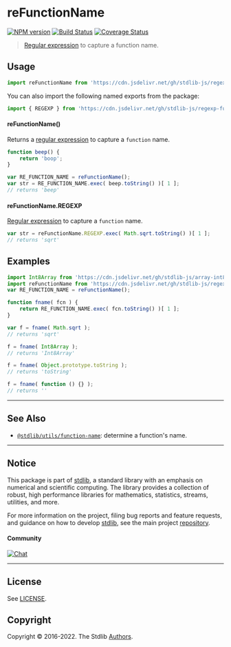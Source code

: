 <!--

@license Apache-2.0

Copyright (c) 2018 The Stdlib Authors.

Licensed under the Apache License, Version 2.0 (the "License");
you may not use this file except in compliance with the License.
You may obtain a copy of the License at

   http://www.apache.org/licenses/LICENSE-2.0

Unless required by applicable law or agreed to in writing, software
distributed under the License is distributed on an "AS IS" BASIS,
WITHOUT WARRANTIES OR CONDITIONS OF ANY KIND, either express or implied.
See the License for the specific language governing permissions and
limitations under the License.

-->

# reFunctionName

[![NPM version][npm-image]][npm-url] [![Build Status][test-image]][test-url] [![Coverage Status][coverage-image]][coverage-url] <!-- [![dependencies][dependencies-image]][dependencies-url] -->

> [Regular expression][regexp] to capture a function name.



<section class="usage">

## Usage

```javascript
import reFunctionName from 'https://cdn.jsdelivr.net/gh/stdlib-js/regexp-function-name@deno/mod.js';
```

You can also import the following named exports from the package:

```javascript
import { REGEXP } from 'https://cdn.jsdelivr.net/gh/stdlib-js/regexp-function-name@deno/mod.js';
```

#### reFunctionName()

Returns a [regular expression][regexp] to capture a `function` name.

```javascript
function beep() {
    return 'boop';
}

var RE_FUNCTION_NAME = reFunctionName();
var str = RE_FUNCTION_NAME.exec( beep.toString() )[ 1 ];
// returns 'beep'
```

#### reFunctionName.REGEXP

[Regular expression][regexp] to capture a `function` name.

<!-- eslint-disable stdlib/no-builtin-math -->

```javascript
var str = reFunctionName.REGEXP.exec( Math.sqrt.toString() )[ 1 ];
// returns 'sqrt'
```

</section>

<!-- /.usage -->

<section class="examples">

## Examples

<!-- eslint-disable func-names, no-restricted-syntax, no-empty-function, stdlib/no-builtin-math -->

<!-- eslint no-undef: "error" -->

```javascript
import Int8Array from 'https://cdn.jsdelivr.net/gh/stdlib-js/array-int8@deno/mod.js';
import reFunctionName from 'https://cdn.jsdelivr.net/gh/stdlib-js/regexp-function-name@deno/mod.js';
var RE_FUNCTION_NAME = reFunctionName();

function fname( fcn ) {
    return RE_FUNCTION_NAME.exec( fcn.toString() )[ 1 ];
}

var f = fname( Math.sqrt );
// returns 'sqrt'

f = fname( Int8Array );
// returns 'Int8Array'

f = fname( Object.prototype.toString );
// returns 'toString'

f = fname( function () {} );
// returns ''
```

</section>

<!-- /.examples -->

<!-- Section for related `stdlib` packages. Do not manually edit this section, as it is automatically populated. -->

<section class="related">

* * *

## See Also

-   <span class="package-name">[`@stdlib/utils/function-name`][@stdlib/utils/function-name]</span><span class="delimiter">: </span><span class="description">determine a function's name.</span>

</section>

<!-- /.related -->

<!-- Section for all links. Make sure to keep an empty line after the `section` element and another before the `/section` close. -->


<section class="main-repo" >

* * *

## Notice

This package is part of [stdlib][stdlib], a standard library with an emphasis on numerical and scientific computing. The library provides a collection of robust, high performance libraries for mathematics, statistics, streams, utilities, and more.

For more information on the project, filing bug reports and feature requests, and guidance on how to develop [stdlib][stdlib], see the main project [repository][stdlib].

#### Community

[![Chat][chat-image]][chat-url]

---

## License

See [LICENSE][stdlib-license].


## Copyright

Copyright &copy; 2016-2022. The Stdlib [Authors][stdlib-authors].

</section>

<!-- /.stdlib -->

<!-- Section for all links. Make sure to keep an empty line after the `section` element and another before the `/section` close. -->

<section class="links">

[npm-image]: http://img.shields.io/npm/v/@stdlib/regexp-function-name.svg
[npm-url]: https://npmjs.org/package/@stdlib/regexp-function-name

[test-image]: https://github.com/stdlib-js/regexp-function-name/actions/workflows/test.yml/badge.svg?branch=main
[test-url]: https://github.com/stdlib-js/regexp-function-name/actions/workflows/test.yml?query=branch:main

[coverage-image]: https://img.shields.io/codecov/c/github/stdlib-js/regexp-function-name/main.svg
[coverage-url]: https://codecov.io/github/stdlib-js/regexp-function-name?branch=main

<!--

[dependencies-image]: https://img.shields.io/david/stdlib-js/regexp-function-name.svg
[dependencies-url]: https://david-dm.org/stdlib-js/regexp-function-name/main

-->

[chat-image]: https://img.shields.io/gitter/room/stdlib-js/stdlib.svg
[chat-url]: https://gitter.im/stdlib-js/stdlib/

[stdlib]: https://github.com/stdlib-js/stdlib

[stdlib-authors]: https://github.com/stdlib-js/stdlib/graphs/contributors

[umd]: https://github.com/umdjs/umd
[es-module]: https://developer.mozilla.org/en-US/docs/Web/JavaScript/Guide/Modules

[deno-url]: https://github.com/stdlib-js/regexp-function-name/tree/deno
[umd-url]: https://github.com/stdlib-js/regexp-function-name/tree/umd
[esm-url]: https://github.com/stdlib-js/regexp-function-name/tree/esm
[branches-url]: https://github.com/stdlib-js/regexp-function-name/blob/main/branches.md

[stdlib-license]: https://raw.githubusercontent.com/stdlib-js/regexp-function-name/main/LICENSE

[regexp]: https://developer.mozilla.org/en-US/docs/Web/JavaScript/Guide/Regular_Expressions

<!-- <related-links> -->

[@stdlib/utils/function-name]: https://github.com/stdlib-js/utils-function-name/tree/deno

<!-- </related-links> -->

</section>

<!-- /.links -->
